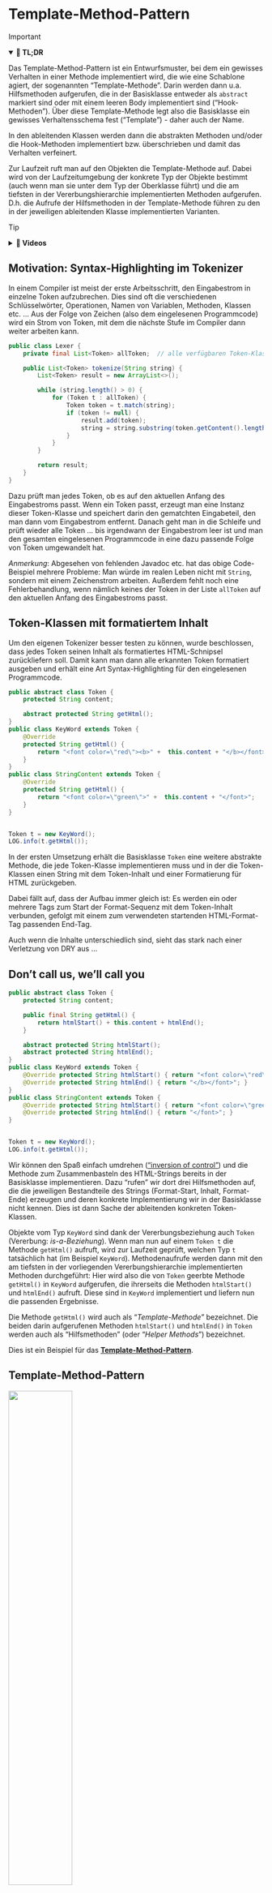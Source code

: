 # Template-Method-Pattern

> [!IMPORTANT]
>
> <details open>
>
> <summary><strong>🎯 TL;DR</strong></summary>
>
> Das Template-Method-Pattern ist ein Entwurfsmuster, bei dem ein
> gewisses Verhalten in einer Methode implementiert wird, die wie eine
> Schablone agiert, der sogenannten “Template-Methode”. Darin werden
> dann u.a. Hilfsmethoden aufgerufen, die in der Basisklasse entweder
> als `abstract` markiert sind oder mit einem leeren Body implementiert
> sind (“Hook-Methoden”). Über diese Template-Methode legt also die
> Basisklasse ein gewisses Verhaltensschema fest (“Template”) - daher
> auch der Name.
>
> In den ableitenden Klassen werden dann die abstrakten Methoden
> und/oder die Hook-Methoden implementiert bzw. überschrieben und damit
> das Verhalten verfeinert.
>
> Zur Laufzeit ruft man auf den Objekten die Template-Methode auf. Dabei
> wird von der Laufzeitumgebung der konkrete Typ der Objekte bestimmt
> (auch wenn man sie unter dem Typ der Oberklasse führt) und die am
> tiefsten in der Vererbungshierarchie implementierten Methoden
> aufgerufen. D.h. die Aufrufe der Hilfsmethoden in der Template-Methode
> führen zu den in der jeweiligen ableitenden Klasse implementierten
> Varianten.
>
> </details>

> [!TIP]
>
> <details>
>
> <summary><strong>🎦 Videos</strong></summary>
>
> - [VL Template-Method-Pattern](https://youtu.be/EE-n2T6AO-g)
>
> </details>

## Motivation: Syntax-Highlighting im Tokenizer

In einem Compiler ist meist der erste Arbeitsschritt, den Eingabestrom
in einzelne Token aufzubrechen. Dies sind oft die verschiedenen
Schlüsselwörter, Operationen, Namen von Variablen, Methoden, Klassen
etc. … Aus der Folge von Zeichen (also dem eingelesenen Programmcode)
wird ein Strom von Token, mit dem die nächste Stufe im Compiler dann
weiter arbeiten kann.

``` java
public class Lexer {
    private final List<Token> allToken;  // alle verfügbaren Token-Klassen

    public List<Token> tokenize(String string) {
        List<Token> result = new ArrayList<>();

        while (string.length() > 0) {
            for (Token t : allToken) {
                Token token = t.match(string);
                if (token != null) {
                    result.add(token);
                    string = string.substring(token.getContent().length(), string.length());
                }
            }
        }

        return result;
    }
}
```

Dazu prüft man jedes Token, ob es auf den aktuellen Anfang des
Eingabestroms passt. Wenn ein Token passt, erzeugt man eine Instanz
dieser Token-Klasse und speichert darin den gematchten Eingabeteil, den
man dann vom Eingabestrom entfernt. Danach geht man in die Schleife und
prüft wieder alle Token … bis irgendwann der Eingabestrom leer ist und
man den gesamten eingelesenen Programmcode in eine dazu passende Folge
von Token umgewandelt hat.

*Anmerkung*: Abgesehen von fehlenden Javadoc etc. hat das obige
Code-Beispiel mehrere Probleme: Man würde im realen Leben nicht mit
`String`, sondern mit einem Zeichenstrom arbeiten. Außerdem fehlt noch
eine Fehlerbehandlung, wenn nämlich keines der Token in der Liste
`allToken` auf den aktuellen Anfang des Eingabestroms passt.

## Token-Klassen mit formatiertem Inhalt

Um den eigenen Tokenizer besser testen zu können, wurde beschlossen,
dass jedes Token seinen Inhalt als formatiertes HTML-Schnipsel
zurückliefern soll. Damit kann man dann alle erkannten Token formatiert
ausgeben und erhält eine Art Syntax-Highlighting für den eingelesenen
Programmcode.

``` java
public abstract class Token {
    protected String content;

    abstract protected String getHtml();
}
public class KeyWord extends Token {
    @Override
    protected String getHtml() {
        return "<font color=\"red\"><b>" +  this.content + "</b></font>";
    }
}
public class StringContent extends Token {
    @Override
    protected String getHtml() {
        return "<font color=\"green\">" +  this.content + "</font>";
    }
}


Token t = new KeyWord();
LOG.info(t.getHtml());
```

In der ersten Umsetzung erhält die Basisklasse `Token` eine weitere
abstrakte Methode, die jede Token-Klasse implementieren muss und in der
die Token-Klassen einen String mit dem Token-Inhalt und einer
Formatierung für HTML zurückgeben.

Dabei fällt auf, dass der Aufbau immer gleich ist: Es werden ein oder
mehrere Tags zum Start der Format-Sequenz mit dem Token-Inhalt
verbunden, gefolgt mit einem zum verwendeten startenden HTML-Format-Tag
passenden End-Tag.

Auch wenn die Inhalte unterschiedlich sind, sieht das stark nach einer
Verletzung von DRY aus …

## Don’t call us, we’ll call you

``` java
public abstract class Token {
    protected String content;

    public final String getHtml() {
        return htmlStart() + this.content + htmlEnd();
    }

    abstract protected String htmlStart();
    abstract protected String htmlEnd();
}
public class KeyWord extends Token {
    @Override protected String htmlStart() { return "<font color=\"red\"><b>"; }
    @Override protected String htmlEnd() { return "</b></font>"; }
}
public class StringContent extends Token {
    @Override protected String htmlStart() { return "<font color=\"green\">"; }
    @Override protected String htmlEnd() { return "</font>"; }
}


Token t = new KeyWord();
LOG.info(t.getHtml());
```

Wir können den Spaß einfach umdrehen ([“inversion of
control”](https://en.wikipedia.org/wiki/Inversion_of_control)) und die
Methode zum Zusammenbasteln des HTML-Strings bereits in der Basisklasse
implementieren. Dazu “rufen” wir dort drei Hilfsmethoden auf, die die
jeweiligen Bestandteile des Strings (Format-Start, Inhalt, Format-Ende)
erzeugen und deren konkrete Implementierung wir in der Basisklasse nicht
kennen. Dies ist dann Sache der ableitenden konkreten Token-Klassen.

Objekte vom Typ `KeyWord` sind dank der Vererbungsbeziehung auch `Token`
(Vererbung: *is-a-Beziehung*). Wenn man nun auf einem `Token t` die
Methode `getHtml()` aufruft, wird zur Laufzeit geprüft, welchen Typ `t`
tatsächlich hat (im Beispiel `KeyWord`). Methodenaufrufe werden dann mit
den am tiefsten in der vorliegenden Vererbungshierarchie implementierten
Methoden durchgeführt: Hier wird also die von `Token` geerbte Methode
`getHtml()` in `KeyWord` aufgerufen, die ihrerseits die Methoden
`htmlStart()` und `htmlEnd()` aufruft. Diese sind in `KeyWord`
implementiert und liefern nun die passenden Ergebnisse.

Die Methode `getHtml()` wird auch als “*Template-Methode*” bezeichnet.
Die beiden darin aufgerufenen Methoden `htmlStart()` und `htmlEnd()` in
`Token` werden auch als “Hilfsmethoden” (oder “*Helper Methods*”)
bezeichnet.

Dies ist ein Beispiel für das
**[Template-Method-Pattern](https://en.wikipedia.org/wiki/Template_method_pattern)**.

## Template-Method-Pattern

<img src="images/template-method.png" width="50%">

### Aufbau Template-Method-Pattern

In der Basisklasse implementiert man eine Template-Methode (in der
Skizze `templateMethod`), die sich auf anderen in der Basisklasse
deklarierten (Hilfs-) Methoden “abstützt” (diese also aufruft; in der
Skizze `method1`, `method2`, `method3`). Diese Hilfsmethoden können als
`abstract` markiert werden und müssen dann von den ableitenden Klassen
implementiert werden (in der Skizze `method1` und `method2`). Man kann
aber auch einige/alle dieser aufgerufenen Hilfsmethoden in der
Basisklasse implementieren (beispielsweise mit einem leeren Body -
sogenannte “Hook”-Methoden) und die ableitenden Klassen *können* dann
diese Methoden überschreiben und das Verhalten so neu formulieren (in
der Skizze `method3`).

Damit werden Teile des Verhaltens an die ableitenden Klassen
ausgelagert.

### Verwandtschaft zum Strategy-Pattern

Das Template-Method-Pattern hat eine starke Verwandtschaft zum
Strategy-Pattern.

Im Strategy-Pattern haben wir Verhalten komplett an andere Objekte
*delegiert*, indem wir in einer Methode einfach die passende Methode auf
dem übergebenen Strategie-Objekt aufgerufen haben.

Im Template-Method-Pattern nutzen wir statt Delegation die Mechanismen
Vererbung und dynamische Polymorphie und definieren in der Basis-Klasse
abstrakte oder Hook-Methoden, die wir bereits in der Template-Methode
der Basis-Klasse aufrufen. Damit ist das grobe Verhalten in der
Basis-Klasse festgelegt, wird aber in den ableitenden Klassen durch das
dortige Definieren oder Überschreiben der Hilfsmethoden verfeinert. Zur
Laufzeit werden dann durch die dynamische Polymorphie die tatsächlich
implementierten Hilfsmethoden in den ableitenden Klassen aufgerufen.
Damit lagert man im Template-Method-Pattern gewissermaßen nur Teile des
Verhaltens an die ableitenden Klassen aus.

## Wrap-Up

Template-Method-Pattern: Verhaltensänderung durch Vererbungsbeziehungen

- Basis-Klasse:
  - Template-Methode, die Verhalten definiert und Hilfsmethoden aufruft
  - Hilfsmethoden: Abstrakte Methoden (oder “Hook”:
    Basis-Implementierung)
- Ableitende Klassen: Verfeinern Verhalten durch Implementieren der
  Hilfsmethoden
- Zur Laufzeit: Dynamische Polymorphie: Aufruf der Template-Methode
  nutzt die im tatsächlichen Typ des Objekts implementierten
  Hilfsmethoden

## 📖 Zum Nachlesen

- Eilebrecht und Starke ([2013](#ref-Eilebrecht2013))
- Gamma u. a. ([2011](#ref-Gamma2011))

> [!NOTE]
>
> <details>
>
> <summary><strong>✅ Lernziele</strong></summary>
>
> - k3: Template-Method-Entwurfsmuster praktisch anwenden
>
> </details>

> [!TIP]
>
> <details>
>
> <summary><strong>🧩 Quizzes</strong></summary>
>
> - [Quiz Template-Method-Pattern
>   (ILIAS)](https://www.hsbi.de/elearning/goto.php?target=tst_1106538&client_id=FH-Bielefeld)
>
> </details>

> [!TIP]
>
> <details>
>
> <summary><strong>🏅 Challenges</strong></summary>
>
> Schreiben Sie eine abstrakte Klasse Drucker. Implementieren Sie die
> Funktion `kopieren`, bei der zuerst die Funktion `scannen` und dann
> die Funktion `drucken` aufgerufen wird. Der Kopiervorgang ist für alle
> Druckertypen identisch, das Scannen und Drucken ist abhängig vom
> Druckertyp.
>
> Implementieren Sie zusätzlich zwei unterschiedliche Druckertypen.
>
> - `Tintendrucker extends Drucker`
> - `Laserdrucker extends Drucker`
> - `Tintendrucker#scannen` loggt den Text “Scanne das Dokument mit dem
>   Tintendrucker.”
> - `Laserdrucker#scannen` loggt den Text “Scanne das Dokument mit dem
>   Laserdrucker.”
> - `Tintendrucker#drucken` loggt den Text “Drucke das Dokument auf dem
>   Tintendrucker.”
> - `Laserdrucker#drucken` loggt den Text “Drucke das Dokument auf dem
>   Laserdrucker.”
>
> Nutzen Sie das Template-Method-Pattern.
>
> </details>

------------------------------------------------------------------------

> [!NOTE]
>
> <details>
>
> <summary><strong>👀 Quellen</strong></summary>
>
> <div id="refs" class="references csl-bib-body hanging-indent"
> entry-spacing="0">
>
> <div id="ref-Eilebrecht2013" class="csl-entry">
>
> Eilebrecht, K., und G. Starke. 2013. *Patterns kompakt*. Springer.
>
> </div>
>
> <div id="ref-Gamma2011" class="csl-entry">
>
> Gamma, E., R. Helm, R. E. Johnson, und J. Vlissides. 2011. *Design
> Patterns*. Addison-Wesley.
>
> </div>
>
> </div>
>
> </details>

------------------------------------------------------------------------

<img src="https://licensebuttons.net/l/by-sa/4.0/88x31.png" width="10%">

Unless otherwise noted, this work is licensed under CC BY-SA 4.0.

<blockquote><p><sup><sub><strong>Last modified:</strong> 02b1db8 (markdown: reformat (#32), 2025-08-10)<br></sub></sup></p></blockquote>

